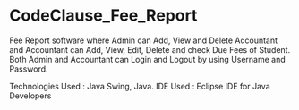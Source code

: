 # CodeClause_Fee_Report
Fee Report software where Admin can Add, View and Delete Accountant and
Accountant can Add, View, Edit, Delete and check Due Fees of Student.
Both Admin and Accountant can Login and Logout by using Username and Password.

Technologies Used : Java Swing, Java.
IDE Used : Eclipse IDE for Java Developers
